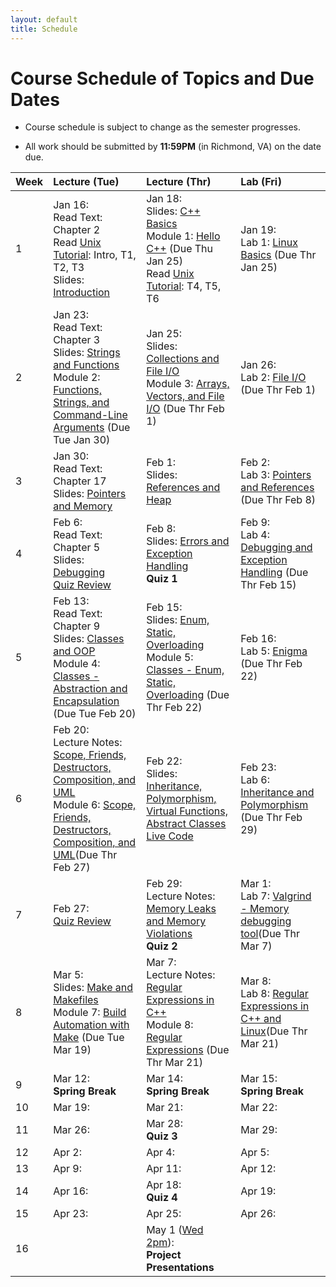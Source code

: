 ```yaml
---
layout: default
title: Schedule
---
```


# Course Schedule of Topics and Due Dates

* Course schedule is subject to change as the semester progresses. 

* All work should be submitted by **11:59PM** (in Richmond, VA) on the date due.

| Week | Lecture (Tue)                              | Lecture (Thr)                                 | Lab (Fri)                                        |
| :--- | :---                                       | :---                                          | :---                                                  |
| 1    | Jan 16:  <br />Read Text: Chapter 2<br />Read [Unix Tutorial](https://users.cs.duke.edu/~alvy/courses/unixtut/): Intro, T1, T2, T3<br />Slides: [Introduction](lectures/01-Introduction.pdf)              | Jan 18:  <br /> Slides: [C++ Basics](lectures/02-Language-Basics.pdf)<br /> Module 1: [Hello C++](modules/module1.md) (Due Thu Jan 25) <br />Read [Unix Tutorial](https://users.cs.duke.edu/~alvy/courses/unixtut/): T4, T5, T6                                     | Jan 19: <br />Lab 1: [Linux Basics](https://classroom.github.com/a/oLC4PMiw) (Due Thr Jan 25)                  |
| 2    | Jan 23: <br />Read Text: Chapter 3<br /> Slides: [Strings and Functions](lectures/03-Strings-Functions.pdf) <br/>Module 2: [Functions, Strings, and Command-Line Arguments](modules/module2.md) (Due Tue Jan 30)    | Jan 25: <br /> Slides: [Collections and File I/O](lectures/04-Collections-FileIO.pdf) <br/>Module 3: [Arrays, Vectors, and File I/O](modules/module3.md) (Due Thr Feb 1)     | Jan 26: <br /> Lab 2: [File I/O](labs/lab2.md)  (Due Thr Feb 1)               |
| 3    | Jan 30: <br />Read Text: Chapter 17 <br />Slides: [Pointers and Memory](lectures/05-Memory-Pointers.pdf)     | Feb 1: <br />Slides: [References and Heap](lectures/06-References-Heap.pdf)       | Feb 2:  <br />Lab 3: [Pointers and References](labs/lab3.md) (Due Thr Feb 8)               |
| 4    | Feb 6: <br />Read Text: Chapter 5 <br />Slides: [Debugging](lectures/07-Debugging.pdf) <br />[Quiz Review](lectures/quiz1-review.md)    | Feb 8: <br />Slides: [Errors and Exception Handling](lectures/08-Error-Handling.pdf)<br /> **Quiz 1**      | Feb 9:   <br />Lab 4: [Debugging and Exception Handling](labs/lab4.md)  (Due Thr Feb 15)            |
| 5    | Feb 13: <br />Read Text: Chapter 9 <br />Slides: [Classes and OOP](lectures/09-Classes-OOP.pdf) <br /> Module 4: [Classes - Abstraction and Encapsulation](modules/module4.md) (Due Tue Feb 20)    | Feb 15: <br />Slides: [Enum, Static, Overloading](lectures/10-Class-Members.pdf) <br /> Module 5: [Classes - Enum, Static, Overloading](modules/module5.md) (Due Thr Feb 22)     | Feb 16: <br />Lab 5: [Enigma](labs/lab5.md) (Due Thr Feb 22)               |
| 6    | Feb 20: <br />Lecture Notes: [Scope, Friends, Destructors, Composition, and UML](lectures/11)<br /> Module 6: [Scope, Friends, Destructors, Composition, and UML](https://classroom.github.com/a/9r7yX0xl)(Due Thr Feb 27)     | Feb 22:<br />Slides: [Inheritance, Polymorphism, Virtual Functions, Abstract Classes](lectures/12-Inheritance-Polymorphism.pdf) <br />[Live Code](https://prod.liveshare.vsengsaas.visualstudio.com/join?8A288CC00A7D8A4AC7BD030C414A1B8F7B69)    | Feb 23: <br />Lab 6: [Inheritance and Polymorphism](labs/lab6.md) (Due Thr Feb 29)              |
| 7    | Feb 27: <br /> [Quiz Review](lectures/quiz2-review.md)    | Feb 29: <br /> Lecture Notes: [Memory Leaks and Memory Violations](lectures/14) <br /> **Quiz 2**    | Mar 1:  <br />Lab 7: [Valgrind - Memory debugging tool](labs/lab7.md)(Due Thr Mar 7)               |
| 8    | Mar 5: <br />Slides: [Make and Makefiles](lectures/15-Make-Makefiles.pdf)  <br /> Module 7: [Build Automation with Make](modules/module7.md) (Due Tue Mar 19)  | Mar 7: <br /> Lecture Notes: [Regular Expressions in C++](lecture/16) <br /> Module 8: [Regular Expressions](https://classroom.github.com/a/zRXzMlfT) (Due Thr Mar 21)     | Mar 8: <br /> Lab 8: [Regular Expressions in C++ and Linux](labs/lab8.md)(Due Thr Mar 21)                 |
| 9    | Mar 12: <br />**Spring Break**  | Mar 14: <br />**Spring Break** | Mar 15: <br />**Spring Break**               |
| 10   | Mar 19:     | Mar 21:     | Mar 22:                |
| 11   | Mar 26:     | Mar 28: <br /> **Quiz 3**    | Mar 29:                |
| 12   | Apr 2:      | Apr 4:      | Apr 5:                 |
| 13   | Apr 9:      | Apr 11:     | Apr 12:                |
| 14   | Apr 16:     | Apr 18: <br /> **Quiz 4**    | Apr 19:                |
| 15   | Apr 23:     | Apr 25:     | Apr 26:                |
| 16   |             | May 1 (<u>Wed 2pm</u>):<br /> **Project Presentations**           |                        |










